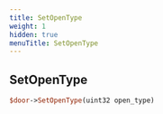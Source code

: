 ```yaml
---
title: SetOpenType
weight: 1
hidden: true
menuTitle: SetOpenType
---
```

## SetOpenType
```perl
$door->SetOpenType(uint32 open_type)
```